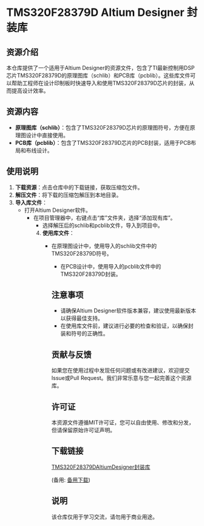 # TMS320F28379D Altium Designer 封装库

## 资源介绍

本仓库提供了一个适用于Altium Designer的资源文件，包含了TI最新控制用DSP芯片TMS320F28379D的原理图库（schlib）和PCB库（pcblib）。这些库文件可以帮助工程师在设计印制板时快速导入和使用TMS320F28379D芯片的封装，从而提高设计效率。

## 资源内容

- **原理图库（schlib）**：包含了TMS320F28379D芯片的原理图符号，方便在原理图设计中直接使用。
- **PCB库（pcblib）**：包含了TMS320F28379D芯片的PCB封装，适用于PCB布局和布线设计。

## 使用说明

1. **下载资源**：点击仓库中的下载链接，获取压缩包文件。
2. **解压文件**：将下载的压缩包解压到本地目录。
3. **导入库文件**：
   - 打开Altium Designer软件。
      - 在项目管理器中，右键点击“库”文件夹，选择“添加现有库”。
         - 选择解压后的schlib和pcblib文件，导入到项目中。
         4. **使用库文件**：
            - 在原理图设计中，使用导入的schlib文件中的TMS320F28379D符号。
               - 在PCB设计中，使用导入的pcblib文件中的TMS320F28379D封装。

               ## 注意事项

               - 请确保Altium Designer软件版本兼容，建议使用最新版本以获得最佳支持。
               - 在使用库文件前，建议进行必要的检查和验证，以确保封装和符号的正确性。

               ## 贡献与反馈

               如果您在使用过程中发现任何问题或有改进建议，欢迎提交Issue或Pull Request。我们非常乐意与您一起完善这个资源库。

               ## 许可证

               本资源文件遵循MIT许可证，您可以自由使用、修改和分发，但请保留原始许可证声明。

               ## 下载链接
               [TMS320F28379DAltiumDesigner封装库](https://pan.quark.cn/s/f6c239af532d) 

               (备用: [备用下载](https://pan.baidu.com/s/1AjQAIEP5yhxEsuldOTtGLw?pwd=1234))

               ## 说明

               该仓库仅用于学习交流，请勿用于商业用途。
